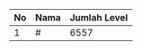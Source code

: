 | No | Nama            | Jumlah Level |
|----|-----------------|--------------|
| 1  | #    |    6557        |
